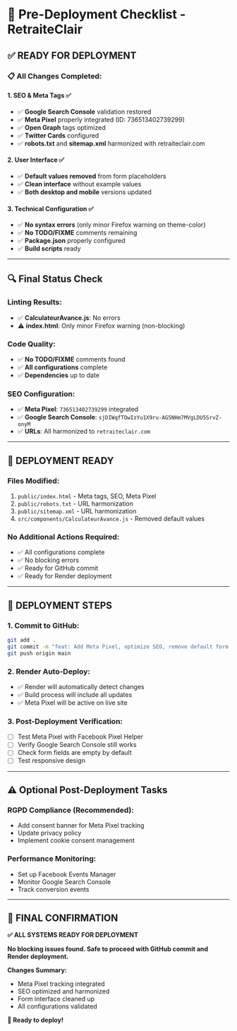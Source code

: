 # 🚀 Pre-Deployment Checklist - RetraiteClair

## ✅ **READY FOR DEPLOYMENT**

### **📋 All Changes Completed:**

#### **1. SEO & Meta Tags ✅**
- ✅ **Google Search Console** validation restored
- ✅ **Meta Pixel** properly integrated (ID: 736513402739299)
- ✅ **Open Graph** tags optimized
- ✅ **Twitter Cards** configured
- ✅ **robots.txt** and **sitemap.xml** harmonized with retraiteclair.com

#### **2. User Interface ✅**
- ✅ **Default values removed** from form placeholders
- ✅ **Clean interface** without example values
- ✅ **Both desktop and mobile** versions updated

#### **3. Technical Configuration ✅**
- ✅ **No syntax errors** (only minor Firefox warning on theme-color)
- ✅ **No TODO/FIXME** comments remaining
- ✅ **Package.json** properly configured
- ✅ **Build scripts** ready

---

## 🔍 **Final Status Check**

### **Linting Results:**
- ✅ **CalculateurAvance.js**: No errors
- ⚠️ **index.html**: Only minor Firefox warning (non-blocking)

### **Code Quality:**
- ✅ **No TODO/FIXME** comments found
- ✅ **All configurations** complete
- ✅ **Dependencies** up to date

### **SEO Configuration:**
- ✅ **Meta Pixel**: `736513402739299` integrated
- ✅ **Google Search Console**: `sjDIWqfTOwIzYu1X9ru-AG5NHm7MVgLDU5SrvZ-onyM`
- ✅ **URLs**: All harmonized to `retraiteclair.com`

---

## 🎯 **DEPLOYMENT READY**

### **Files Modified:**
1. `public/index.html` - Meta tags, SEO, Meta Pixel
2. `public/robots.txt` - URL harmonization
3. `public/sitemap.xml` - URL harmonization
4. `src/components/CalculateurAvance.js` - Removed default values

### **No Additional Actions Required:**
- ✅ All configurations complete
- ✅ No blocking errors
- ✅ Ready for GitHub commit
- ✅ Ready for Render deployment

---

## 🚀 **DEPLOYMENT STEPS**

### **1. Commit to GitHub:**
```bash
git add .
git commit -m "feat: Add Meta Pixel, optimize SEO, remove default form values"
git push origin main
```

### **2. Render Auto-Deploy:**
- ✅ Render will automatically detect changes
- ✅ Build process will include all updates
- ✅ Meta Pixel will be active on live site

### **3. Post-Deployment Verification:**
- [ ] Test Meta Pixel with Facebook Pixel Helper
- [ ] Verify Google Search Console still works
- [ ] Check form fields are empty by default
- [ ] Test responsive design

---

## ⚠️ **Optional Post-Deployment Tasks**

### **RGPD Compliance (Recommended):**
- Add consent banner for Meta Pixel tracking
- Update privacy policy
- Implement cookie consent management

### **Performance Monitoring:**
- Set up Facebook Events Manager
- Monitor Google Search Console
- Track conversion events

---

## 🎉 **FINAL CONFIRMATION**

**✅ ALL SYSTEMS READY FOR DEPLOYMENT**

**No blocking issues found. Safe to proceed with GitHub commit and Render deployment.**

**Changes Summary:**
- Meta Pixel tracking integrated
- SEO optimized and harmonized
- Form interface cleaned up
- All configurations validated

**🚀 Ready to deploy!**
